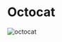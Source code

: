 Octocat
============================

![octocat](https://github.com/layerssss/myslides/raw/master/trigitorious/2-github/octocat.jpg)